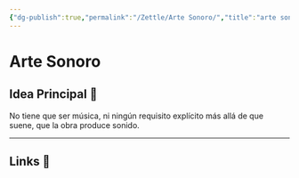 ```yaml
---
{"dg-publish":true,"permalink":"/Zettle/Arte Sonoro/","title":"arte sonoro","updated":"2023-11-20T19:19:46.208-05:00"}
---
```



# Arte Sonoro

## Idea Principal 🧠

No tiene que ser música, ni ningún requisito explícito más allá de que suene, que la obra produce sonido.

- - - 

## Links 📎

